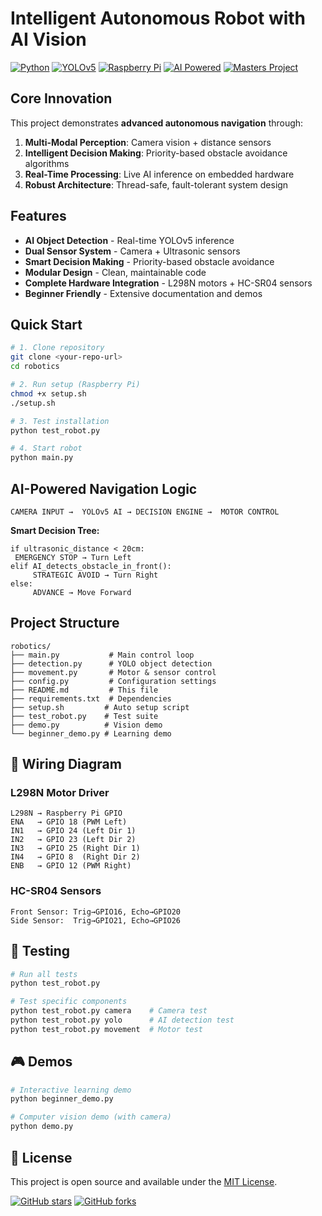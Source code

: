 #  Intelligent Autonomous Robot with AI Vision

[![Python](https://img.shields.io/badge/Python-3.8+-blue.svg)](https://python.org)
[![YOLOv5](https://img.shields.io/badge/YOLOv5-Ultralytics-green.svg)](https://github.com/ultralytics/yolov5)
[![Raspberry Pi](https://img.shields.io/badge/Platform-Raspberry%20Pi-red.svg)](https://raspberrypi.org)
[![AI Powered](https://img.shields.io/badge/AI-Powered-brightgreen.svg)](https://github.com/ultralytics/ultralytics)
[![Masters Project](https://img.shields.io/badge/Academic-Masters%20Level-gold.svg)](#)


##  Core Innovation

This project demonstrates **advanced autonomous navigation** through:

1. **Multi-Modal Perception**: Camera vision + distance sensors
2. **Intelligent Decision Making**: Priority-based obstacle avoidance algorithms  
3. **Real-Time Processing**: Live AI inference on embedded hardware
4. **Robust Architecture**: Thread-safe, fault-tolerant system design

##  Features

- **AI Object Detection** - Real-time YOLOv5 inference
- **Dual Sensor System** - Camera + Ultrasonic sensors
- **Smart Decision Making** - Priority-based obstacle avoidance
- **Modular Design** - Clean, maintainable code
- **Complete Hardware Integration** - L298N motors + HC-SR04 sensors
- **Beginner Friendly** - Extensive documentation and demos






##  Quick Start

```bash
# 1. Clone repository
git clone <your-repo-url>
cd robotics

# 2. Run setup (Raspberry Pi)
chmod +x setup.sh
./setup.sh

# 3. Test installation
python test_robot.py

# 4. Start robot
python main.py
```

##  AI-Powered Navigation Logic

```
CAMERA INPUT →  YOLOv5 AI → DECISION ENGINE →  MOTOR CONTROL
```

**Smart Decision Tree:**
```
if ultrasonic_distance < 20cm:
 EMERGENCY STOP → Turn Left
elif AI_detects_obstacle_in_front():
     STRATEGIC AVOID → Turn Right  
else:
     ADVANCE → Move Forward
```


##  Project Structure

```
robotics/
├── main.py           # Main control loop
├── detection.py      # YOLO object detection
├── movement.py       # Motor & sensor control
├── config.py         # Configuration settings
├── README.md         # This file
├── requirements.txt  # Dependencies
├── setup.sh         # Auto setup script
├── test_robot.py    # Test suite
├── demo.py          # Vision demo
└── beginner_demo.py # Learning demo
```

## 🔌 Wiring Diagram

### L298N Motor Driver
```
L298N → Raspberry Pi GPIO
ENA   → GPIO 18 (PWM Left)
IN1   → GPIO 24 (Left Dir 1)
IN2   → GPIO 23 (Left Dir 2)
IN3   → GPIO 25 (Right Dir 1)
IN4   → GPIO 8  (Right Dir 2)
ENB   → GPIO 12 (PWM Right)
```

### HC-SR04 Sensors
```
Front Sensor: Trig→GPIO16, Echo→GPIO20
Side Sensor:  Trig→GPIO21, Echo→GPIO26
```

## 🧪 Testing

```bash
# Run all tests
python test_robot.py

# Test specific components
python test_robot.py camera    # Camera test
python test_robot.py yolo      # AI detection test
python test_robot.py movement  # Motor test
```

## 🎮 Demos

```bash
# Interactive learning demo
python beginner_demo.py

# Computer vision demo (with camera)
python demo.py
```



## 📄 License

This project is open source and available under the [MIT License](LICENSE).



[![GitHub stars](https://img.shields.io/github/stars/yourusername/robotics?style=social)](https://github.com/yourusername/robotics/stargazers)
[![GitHub forks](https://img.shields.io/github/forks/yourusername/robotics?style=social)](https://github.com/yourusername/robotics/network/members)
